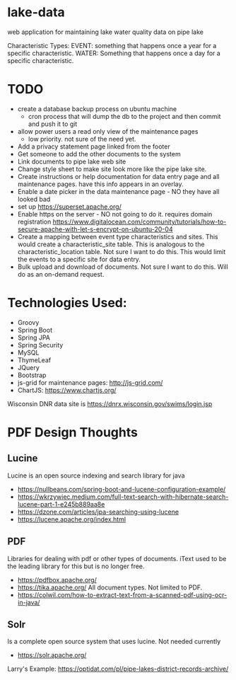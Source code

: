 # lake-data
web application for maintaining lake water quality data on pipe lake

Characteristic Types:
  EVENT: something that happens once a year for a specific characteristic.
  WATER: Something that happens once a day for a specific characteristic.

# TODO
 - create a database backup process on ubuntu machine
    - cron process that will dump the db to the project and then commit and push it to git
 - allow power users a read only view of the maintenance pages
    - low priority. not sure of the need yet.
  - Add a privacy statement page linked from the footer
  - Get someone to add the other documents to the system
  - Link documents to pipe lake web site
  - Change style sheet to make site look more like the pipe lake site.
  - Create instructions or help documentation for data entry page and all maintenance pages. have this info appears in an overlay.
  - Enable a date picker in the data maintenance page - NO they have all looked bad
  - set up https://superset.apache.org/
  - Enable https on the server - NO not going to do it. requires domain registration  https://www.digitalocean.com/community/tutorials/how-to-secure-apache-with-let-s-encrypt-on-ubuntu-20-04
  - Create a mapping between event type characteristics and sites. This would create a characteristic_site table.
    This is analogous to the characteristic_location table. Not sure I want to do this. This would limit the
    events to a specific site for data entry.
  - Bulk upload and download of documents. Not sure I want to do this. Will do as an on-demand request.

# Technologies Used:
- Groovy
- Spring Boot
- Spring JPA
- Spring Security
- MySQL
- ThymeLeaf
- JQuery
- Bootstrap
- js-grid for maintenance pages: http://js-grid.com/
- ChartJS: https://www.chartjs.org/

Wisconsin DNR data site is https://dnrx.wisconsin.gov/swims/login.jsp

# PDF Design Thoughts
## Lucine
Lucine is an open source indexing and search library for java
- https://nullbeans.com/spring-boot-and-lucene-configuration-example/
- https://wkrzywiec.medium.com/full-text-search-with-hibernate-search-lucene-part-1-e245b889aa8e
- https://dzone.com/articles/jpa-searching-using-lucene
- https://lucene.apache.org/index.html
## PDF
Libraries for dealing with pdf or other types of documents. iText used to be the leading 
library for this but is no longer free.
- https://pdfbox.apache.org/
- https://tika.apache.org/ All document types. Not limited to PDF.
- https://colwil.com/how-to-extract-text-from-a-scanned-pdf-using-ocr-in-java/
## Solr
Is a complete open source system that uses lucine. Not needed currently
- https://solr.apache.org/

Larry's Example: https://optidat.com/pl/pipe-lakes-district-records-archive/

